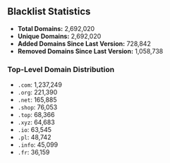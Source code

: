 ## Blacklist Statistics

- **Total Domains:** 2,692,020
- **Unique Domains:** 2,692,020
- **Added Domains Since Last Version:** 728,842
- **Removed Domains Since Last Version:** 1,058,738

### Top-Level Domain Distribution

-  `.com`: 1,237,249
-  `.org`: 221,390
-  `.net`: 165,885
-  `.shop`: 76,053
-  `.top`: 68,366
-  `.xyz`: 64,683
-  `.io`: 63,545
-  `.pl`: 48,742
-  `.info`: 45,099
-  `.fr`: 36,159
